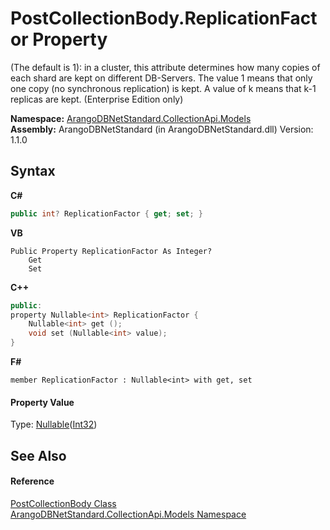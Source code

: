 # PostCollectionBody.ReplicationFactor Property 
 

(The default is 1): in a cluster, this attribute determines how many copies of each shard are kept on different DB-Servers. The value 1 means that only one copy (no synchronous replication) is kept. A value of k means that k-1 replicas are kept. (Enterprise Edition only)

**Namespace:**&nbsp;<a href="eddef630-2e74-9b99-ee5b-91305adea48b">ArangoDBNetStandard.CollectionApi.Models</a><br />**Assembly:**&nbsp;ArangoDBNetStandard (in ArangoDBNetStandard.dll) Version: 1.1.0

## Syntax

**C#**<br />
``` C#
public int? ReplicationFactor { get; set; }
```

**VB**<br />
``` VB
Public Property ReplicationFactor As Integer?
	Get
	Set
```

**C++**<br />
``` C++
public:
property Nullable<int> ReplicationFactor {
	Nullable<int> get ();
	void set (Nullable<int> value);
}
```

**F#**<br />
``` F#
member ReplicationFactor : Nullable<int> with get, set

```


#### Property Value
Type: <a href="https://docs.microsoft.com/dotnet/api/system.nullable-1" target="_blank" rel="noopener noreferrer">Nullable</a>(<a href="https://docs.microsoft.com/dotnet/api/system.int32" target="_blank" rel="noopener noreferrer">Int32</a>)

## See Also


#### Reference
<a href="dd01270d-520a-693d-96e1-5bb9ef28eb24">PostCollectionBody Class</a><br /><a href="eddef630-2e74-9b99-ee5b-91305adea48b">ArangoDBNetStandard.CollectionApi.Models Namespace</a><br />